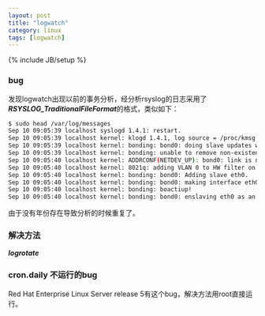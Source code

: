 ```yaml
---
layout: post
title: "logwatch"
category: linux
tags: [logwatch]
---
```

{% include JB/setup %}

### bug
发现logwatch出现以前的事务分析，经分析rsyslog的日志采用了***RSYSLOG_TraditionalFileFormat***的格式，类似如下：

```bash
$ sudo head /var/log/messages
Sep 10 09:05:39 localhost syslogd 1.4.1: restart.
Sep 10 09:05:39 localhost kernel: klogd 1.4.1, log source = /proc/kmsg started.
Sep 10 09:05:39 localhost kernel: bonding: bond0: doing slave updates when interface is down.
Sep 10 09:05:39 localhost kernel: bonding: unable to remove non-existent slave eth0 for bond bond0.
Sep 10 09:05:40 localhost kernel: ADDRCONF(NETDEV_UP): bond0: link is not ready
Sep 10 09:05:40 localhost kernel: 8021q: adding VLAN 0 to HW filter on device bond0
Sep 10 09:05:40 localhost kernel: bonding: bond0: Adding slave eth0.
Sep 10 09:05:40 localhost kernel: bonding: bond0: making interface eth0 the new active one.
Sep 10 09:05:40 localhost kernel: bonding: boactiup!
Sep 10 09:05:40 localhost kernel: bonding: bond0: enslaving eth0 as an active interface with an up link.
```

由于没有年份存在导致分析的时候重复了。

### 解决方法

***logrotate***


### cron.daily 不运行的bug

Red Hat Enterprise Linux Server release 5有这个bug，解决方法用root直接运行。
